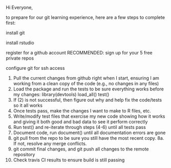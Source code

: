 
Hi Everyone,

to prepare for our git learning experience, here are a few steps to complete first:

install git

install rstudio

register for a github account
RECOMMENDED: sign up for your 5 free private repos

configure git for ssh access


1. Pull the current changes from github right when I start, ensuring I am working from a clean copy of the code (e.g., no changes in any files)
2. Load the package and run the tests to be sure everything works before my changes:
    library(devtools)
    load_all()
    test()
3. If (2) is not successful, then figure out why and help fix the code/tests so it all works
4. Once tests pass, make the changes I want to make to R files, etc.
5. Write/modify test files that exercise my new code showing how it works and giving it both good and bad data to see it perform correctly
6. Run test() and re-iterate through steps (4-6) until all tests pass
7. Document code, run document() until all documentation errors are gone
8. git pull from the repo to be sure you still have the most recent copy.
   8a. If not, resolve any merge conflicts.
9. git commit final changes, and git push all changes to the remote repository
10. Check travis CI results to ensure build is still passing

